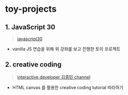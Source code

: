 # toy-projects 

## 1. JavaScript 30 

> [javascript30](https://javascript30.com/) 

- vanilla JS 연습을 위해 위 강좌를 보고 진행한 토이 프로젝트



## 2. creative coding 

>[interactive developer 김종민 channel](https://www.youtube.com/watch?v=hCHL7sydzn0&list=PLGf_tBShGSDNGHhFBT4pKFRMpiBrZJXCm)

- HTML canvas 를 활용한 creative coding tutorial 따라하기 



